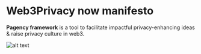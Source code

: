# Web3Privacy now manifesto

**Pagency framework** is a tool to facilitate impactful privacy-enhancing ideas & raise privacy culture in web3.

![alt text](https://github.com/Msiusko/web3privacy/blob/main/Pagency/img/Web3privacy%20now%20manifesto.png?raw=true)
